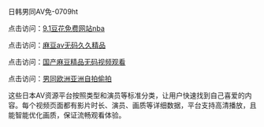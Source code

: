 日韩男同AV免-0709ht

点击访问：<a href="https://vassv.pages.dev/">9.1豆花免费网站nba</a>

点击访问：<a href="https://rtj-3zo.pages.dev/">麻豆av无码久久精品</a>

点击访问：<a href="https://bered.pages.dev/">国产麻豆精品无码视频观看</a>

点击访问：<a href="https://gsd-agv.pages.dev/">男同欧洲亚洲自拍偷拍</a>

这些日本AV资源平台按照类型和演员等标准分类，让用户快速找到自己喜爱的内容。每个视频页面都有影片时长、演员、画质等详细数据，平台支持高清播放，且能智能优化画质，保证流畅观看体验。

<span style="display:none;">[Canonical link](https://github.com/no20250709/no5 ）</span>
